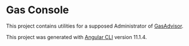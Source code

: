 # Gas Console

This project contains utilities for a supposed Administrator of [GasAdvisor](https://www.gasadvisor.it).

This project was generated with [Angular CLI](https://github.com/angular/angular-cli) version 11.1.4.

